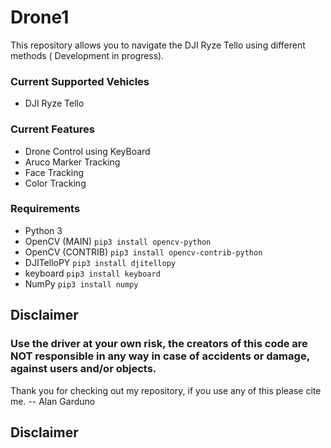 # Drone1
This repository allows you to navigate the DJI Ryze Tello using different methods ( Development in progress).

### Current Supported Vehicles
+ DJI Ryze Tello

### Current Features
- Drone Control using KeyBoard
- Aruco Marker Tracking
- Face Tracking
- Color Tracking

### Requirements
+ Python 3
+ OpenCV (MAIN) `pip3 install opencv-python`
+ OpenCV (CONTRIB) `pip3 install opencv-contrib-python`
+ DJITelloPY `pip3 install djitellopy`
+ keyboard `pip3 install keyboard`
+ NumPy `pip3 install numpy`

## Disclaimer
### Use the driver at your own risk, the creators of this code are NOT responsible in any way in case of accidents or damage, against users and/or objects.


Thank you for checking out my repository, if you use any of this please cite me.
-- Alan Garduno
## Disclaimer
